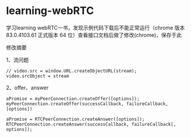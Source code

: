 # learning-webRTC
学习learning webRTC一书，发现示例代码下载后不能正常运行（chrome 版本 83.0.4103.61 正式版本 64 位）查看接口文档后做了修改(chrome)，保存于此

修改摘要

1、流问题
```
// video.src = window.URL.createObjectURL(stream);
video.srcObject = stream
```

2、offer、answer

```
aPromise = myPeerConnection.createOffer([options]);
myPeerConnection.createOffer(successCallback, failureCallback, [options])

aPromise = RTCPeerConnection.createAnswer([options]);
RTCPeerConnection.createAnswer(successCallback, failureCallback[, options]); 

```